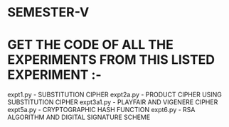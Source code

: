# SEMESTER-V

# GET THE CODE OF ALL THE EXPERIMENTS FROM THIS LISTED EXPERIMENT :-

expt1.py    - SUBSTITUTION CIPHER
expt2a.py   - PRODUCT CIPHER USING SUBSTITUTION CIPHER
expt3a1.py  - PLAYFAIR AND VIGENERE CIPHER
expt5a.py   - CRYPTOGRAPHIC HASH FUNCTION
expt6.py    - RSA ALGORITHM AND DIGITAL SIGNATURE SCHEME


